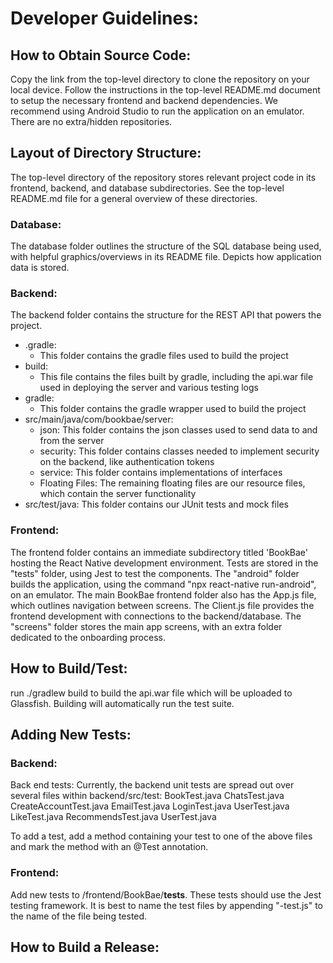 # Developer Guidelines:

## How to Obtain Source Code:

Copy the link from the top-level directory to clone the repository on your local device. Follow the instructions in the top-level README.md document to setup the necessary frontend and backend dependencies. We recommend using Android Studio to run the application on an emulator. There are no extra/hidden repositories.

## Layout of Directory Structure:

The top-level directory of the repository stores relevant project code in its frontend, backend, and database subdirectories. See the top-level README.md file for a general overview of these directories. 

### Database:

The database folder outlines the structure of the SQL database being used, with helpful graphics/overviews in its README file. Depicts how application data is stored.

### Backend:

The backend folder contains the structure for the REST API that powers the project. 
- .gradle:
  - This folder contains the gradle files used to build the project
- build:
  - This file contains the files built by gradle, including the api.war file used in deploying the server and various testing logs
- gradle:
  - This folder contains the gradle wrapper used to build the project
- src/main/java/com/bookbae/server:
  - json: This folder contains the json classes used to send data to and from the server
  - security: This folder contains classes needed to implement security on the backend, like authentication tokens
  - service: This folder contains implementations of interfaces
  - Floating Files: The remaining floating files are our resource files, which contain the server functionality
- src/test/java: This folder contains our JUnit tests and mock files

### Frontend:

The frontend folder contains an immediate subdirectory titled 'BookBae' hosting the React Native development environment. Tests are stored in the "tests" folder, using Jest to test the components. The "android" folder builds the application, using the command "npx react-native run-android", on an emulator. The main BookBae frontend folder also has the App.js file, which outlines navigation between screens. The Client.js file provides the frontend development with connections to the backend/database. The "screens" folder stores the main app screens, with an extra folder dedicated to the onboarding process.

## How to Build/Test:

run ./gradlew build to build the api.war file which will be uploaded to Glassfish. Building will automatically run the test suite.

## Adding New Tests:
### Backend:
Back end tests:
Currently, the backend unit tests are spread out over several files within backend/src/test:
BookTest.java
ChatsTest.java
CreateAccountTest.java
EmailTest.java
LoginTest.java
UserTest.java
LikeTest.java
RecommendsTest.java
UserTest.java

To add a test, add a method containing your test to one of the above files and mark the method with an @Test annotation.

### Frontend:
Add new tests to /frontend/BookBae/__tests__. These tests should use the Jest testing framework. It is best to name the test files by appending "-test.js" to the name of the file being tested. 

## How to Build a Release:
